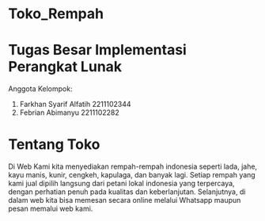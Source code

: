 # Toko_Rempah
# Tugas Besar Implementasi Perangkat Lunak 

Anggota Kelompok:
1. Farkhan Syarif Alfatih 2211102344
2. Febrian Abimanyu 2211102282

# Tentang Toko 
  Di Web Kami kita menyediakan rempah-rempah indonesia seperti lada, jahe, kayu manis, kunir, cengkeh, kapulaga, dan banyak lagi. Setiap rempah yang kami jual dipilih langsung dari petani lokal indonesia yang terpercaya, dengan perhatian penuh pada kualitas dan keberlanjutan. Selanjutnya, di dalam web kita bisa memesan secara online melalui Whatsapp maupun pesan memalui web kami.
            
